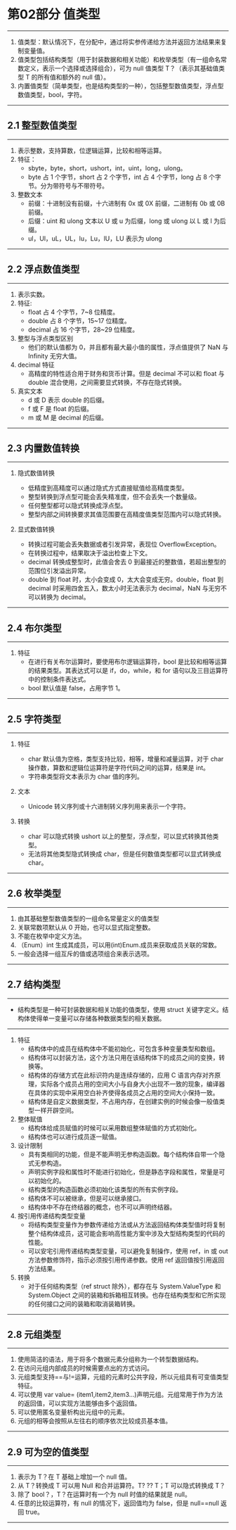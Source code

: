 # 第02部分 值类型

---

1. 值类型：默认情况下，在分配中，通过将实参传递给方法并返回方法结果来复制变量值。
2. 值类型包括结构类型（用于封装数据和相关功能）和枚举类型（有一组命名常数定义，表示一个选择或选择组合），可为 null 值类型 T？（表示其基础值类型 T 的所有值和额外的 null 值）。
3. 内置值类型（简单类型，也是结构类型的一种），包括整型数值类型，浮点型数值类型，bool，字符。

---

## 2.1 整型数值类型

---

1. 表示整数，支持算数，位逻辑运算，比较和相等运算。
2. 特征：
   - sbyte，byte，short，ushort，int，uint，long，ulong。
   - byte 占 1 个字节，short 占 2 个字节，int 占 4 个字节，long 占 8 个字节。分为带符号与不带符号。
3. 整数文本
   - 前缀：十进制没有前缀，十六进制有 0x 或 0X 前缀，二进制有 0b 或 0B 前缀。
   - 后缀：uint 和 ulong 文本以 U 或 u 为后缀，long 或 ulong 以 L 或 l 为后缀。
   - ul，Ul，uL，UL，lu，Lu，lU，LU 表示为 ulong

---

## 2.2 浮点数值类型

---

1. 表示实数。
2. 特征:
   - float 占 4 个字节，7~8 位精度。
   - double 占 8 个字节，15~17 位精度。
   - decimal 占 16 个字节，28~29 位精度。
3. 整型与浮点类型区别
   - 他们的默认值都为 0，并且都有最大最小值的属性，浮点值提供了 NaN 与 Infinity 无穷大值。
4. decimal 特征
   - 高精度的特性适合用于财务和货币计算。但是 decimal 不可以和 float 与 double 混合使用，之间需要显式转换，不存在隐式转换。
5. 真实文本
   - d 或 D 表示 double 的后缀。
   - f 或 F 是 float 的后缀。
   - m 或 M 是 decimal 的后缀。

---

## 2.3 内置数值转换

---

1. 隐式数值转换
   - 低精度到高精度可以通过隐式方式直接赋值给高精度类型。
   - 整型转换到浮点型可能会丢失精准度，但不会丢失一个数量级。
   - 任何整型都可以隐式转换成浮点型。
   - 整型内部之间转换要求其值范围要在高精度值类型范围内可以隐式转换。

2. 显式数值转换
   - 转换过程可能会丢失数据或者引发异常，表现位 OverflowException。
   - 在转换过程中，结果取决于溢出检查上下文。
   - decimal 转换成整型时，此值会舍去 0 到最接近的整数值，若超出整型的范围位引发溢出异常。
   - double 到 float 时，太小会变成 0，太大会变成无穷。double，float 到 decimal 时采用四舍五入，数太小时无法表示为 decimal，NaN 与无穷不可以转换为 decimal。

---

## 2.4 布尔类型

---

1. 特征
   - 在进行有关布尔运算时，要使用布尔逻辑运算符，bool 是比较和相等运算的结果类型。其表达式可以是 if，do，while，和 for 语句以及三目运算符中的控制条件表达式。
   - bool 默认值是 false，占用字节 1。

---

## 2.5 字符类型

---

1. 特征
   - char 默认值为空格，类型支持比较，相等，增量和减量运算，对于 char 操作数，算数和逻辑位运算符是字符代码之间的运算，结果是 int。
   - 字符串类型将文本表示为 char 值的序列。
2. 文本
   - Unicode 转义序列或十六进制转义序列用来表示一个字符。

3. 转换
   - char 可以隐式转换 ushort 以上的整型，浮点型，可以显式转换其他类型。
   - 无法将其他类型隐式转换成 char，但是任何数值类型都可以显式转换成 char。

---

## 2.6 枚举类型

---

1. 由其基础整型数值类型的一组命名常量定义的值类型
2. 关联常数项默认从 0 开始，也可以显式指定整数。
3. 不能在枚举中定义方法。
4. （Enum）int 生成其成员，可以用(int)Enum.成员来获取成员关联的常数。
5. 一般会选择一组互斥的值或选项组合来表示选项。

---

## 2.7 结构类型

---

- 结构类型是一种可封装数据和相关功能的值类型，使用 struct 关键字定义。结构体使得单一变量可以存储各种数据类型的相关数据。

---

1. 特征
   - 结构体中的成员在结构体中不能初始化，可包含多种变量类型和数组。
   - 结构体可以封装方法，这个方法只用在该结构体下的成员之间的变换，转换等。
   - 结构体的存储方式在此标识符内是连续存储的，应用 C 语言内存对齐原理，实际各个成员占用的空间大小与自身大小出现不一致的现象，编译器在具体的实现中采用空白补齐使得各成员之占用的空间大小保持一致。
   - 结构体是自定义数据类型，不占用内存，在创建实例的时候会像一般值类型一样开辟空间。
2. 整体赋值
   - 结构体给成员赋值的时候可以采用数组整体赋值的方式初始化。
   - 结构体也可以进行成员逐一赋值。
3. 设计限制
   - 具有类相同的功能，但是不能声明无参构造函数。每个结构体自带一个隐式无参构造。
   - 声明实例字段和属性时不能进行初始化，但是静态字段和属性，常量是可以初始化的。
   - 结构类型的构造函数必须初始化该类型的所有实例字段。
   - 结构体不可以被继承，但是可以继承接口。
   - 结构体中不存在终结器的概念，也不可以声明终结器。
4. 按引用传递结构类型变量
   - 将结构类型变量作为参数传递给方法或从方法返回结构体类型值时将复制整个结构体成员，这可能会影响高性能方案中涉及大型结构类型的代码的性能。
   - 可以安宅引用传递结构类型变量，可以避免复制操作，使用 ref，in 或 out 方法参数修饰符，指示必须按引用传递参数。使用 ref 返回值按引用返回方法结果。
5. 转换
   - 对于任何结构类型（ref struct 除外），都存在与 System.ValueType 和 System.Object 之间的装箱和拆箱相互转换。也存在结构类型和它所实现的任何接口之间的装箱和取消装箱转换。

---

## 2.8 元组类型

---

1. 使用简洁的语法，用于将多个数据元素分组称为一个转型数据结构。
2. 在访问元组内部成员的时候需要点出的方式访问。
3. 元组类型支持==与!=运算，元组的元素时公共字段，所以元组具有可变值类型特征。
4. 可以使用 var value= (item1,item2,item3...)声明元组。元组常用于作为方法的返回值，可以实现方法能够由多个返回值。
5. 可以使用匿名变量析构出元组中的元素。
6. 元组的相等会按照从左往右的顺序依次比较成员基本值。

---

## 2.9 可为空的值类型

---

1. 表示为 T？在 T 基础上增加一个 null 值。
2. 从 T？转换成 T 可以用 Null 和合并运算符。T? ?? T；T 可以隐式转换成 T？
3. 除了 bool？，T？在运算时有一个为 null 时值的结果就是 null。
4. 任意的比较运算符，有 null 的情况下，返回值均为 false，但是 null==null 返回 true。

---
